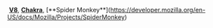  [**V8**](http://v8.dev/), [**Chakra**](https://en.wikipedia.org/wiki/Chakra_(JavaScript_engine)), [**Spider Monkey**](https://developer.mozilla.org/en-US/docs/Mozilla/Projects/SpiderMonkey)
 